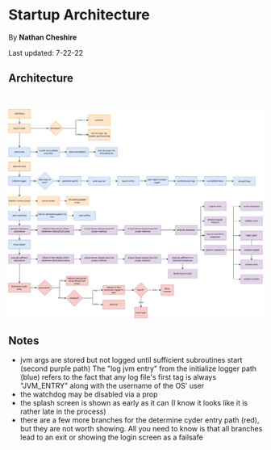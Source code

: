 # Startup Architecture

By <b>Nathan Cheshire</b>

Last updated: 7-22-22

## Architecture

<br/>

![](./images/architecture.png)

## Notes

- jvm args are stored but not logged until sufficient subroutines start (second purple path) The "log jvm entry" from
  the initialize logger path (blue) refers to the fact that any log file's first tag is always "JVM_ENTRY" along with
  the username of the OS' user
- the watchdog may be disabled via a prop
- the splash screen is shown as early as it can (I know it looks like it is rather late in the process)
- there are a few more branches for the determine cyder entry path (red), but they are not worth showing. All you need
  to know is that all branches lead to an exit or showing the login screen as a failsafe
